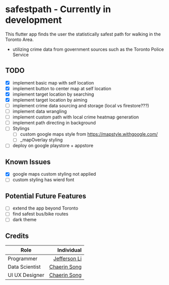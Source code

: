 # safestpath - Currently in development
This flutter app finds the user the statistically safest path for walking in the Toronto Area.
 - utilizing crime data from government sources such as the Toronto Police Service

## TODO
 - [x] implement basic map with self location
 - [x] implement button to center map at self location 
 - [x] implement target location by searching 
 - [x] implement target location by aiming
 - [ ] implement crime data sourcing and storage (local vs firestore???)
 - [ ] implement data wrangling  
 - [ ] implement custom path with local crime heatmap generation
 - [ ] implement path directing in background
 - [ ] Stylings
   - [ ] custom google maps style from https://mapstyle.withgoogle.com/
   - [ ] _mapOverlay styling
 - [ ] deploy on google playstore + appstore
 
## Known Issues
 - [x] google maps custom styling not applied
 - [ ] custom styling has wierd font

## Potential Future Features
 - [ ] extend the app beyond Toronto
 - [ ] find safest bus/bike routes
 - [ ] dark theme
## Credits
| Role          | Individual  |
| ------------- | -----:      |
| Programmer    | [Jefferson Li](https://www.linkedin.com/in/jeffersonlii/)|
| Data Scientist| [Chaerin Song](https://www.linkedin.com/in/chaerin-song-377323123/)|
| UI UX Designer| [Chaerin Song](https://www.linkedin.com/in/chaerin-song-377323123/)|
